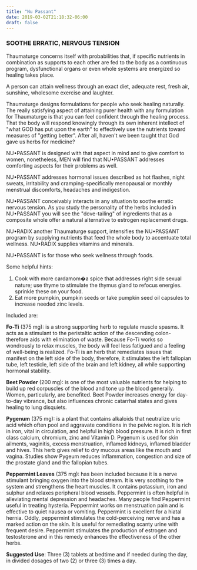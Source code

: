 ```yaml
---
title: "Nu Passant"
date: 2019-03-02T21:18:32-06:00
draft: false
---
```

### SOOTHE ERRATIC, NERVOUS TENSION

Thaumaturge concerns itself with probabilities that, if specific nutrients in combination as supports to each other are fed to the body as a continuous program, dysfunctional organs or even whole systems are energized so healing takes place.

A person can attain wellness through an exact diet, adequate rest, fresh air, sunshine, wholesome exercise and laughter.

Thaumaturge designs formulations for people who seek healing naturally. The really satisfying aspect of attaining purer health with any formulation for Thaumaturge is that you can feel confident through the healing process. That the body will respond knowingly through its own inherent intellect of "what GOD has put upon the earth" to effectively use the nutrients toward measures of "getting better". After all, haven't we been taught that God gave us herbs for medicine?

NU•PASSANT is designed with that aspect in mind and to give comfort to women, nonetheless, MEN will find that NU•PASSANT addresses comforting aspects for their problems as well.

NU•PASSANT addresses hormonal issues described as hot flashes, night sweats, irritability and cramping-specifically menopausal or monthly menstrual discomforts, headaches and indigestion.

NU•PASSANT conceivably interacts in any situation to soothe erratic nervous tension. As you study the personality of the herbs included in NU•PASSANT you will see the "dove-tailing" of ingredients that as a composite whole offer a natural alternative to estrogen replacement drugs.

NU•RADIX another Thaumaturge support, intensifies the NU•PASSANT program by supplying nutrients that feed the whole body to accentuate total wellness. NU•RADIX supplies vitamins and minerals.

NU•PASSANT is for those who seek wellness through foods.

Some helpful hints:

1.  Cook with more cardamom�a spice that addresses right side sexual nature; use thyme to stimulate the thymus gland to refocus energies. sprinkle these on your food.
2.  Eat more pumpkin, pumpkin seeds or take pumpkin seed oil capsules to increase needed zinc levels.

Included are:

**Fo-Ti** (375 mg): is a strong supporting herb to regulate muscle spasms. It acts as a stimulant to the peristaltic action of the descending colon-therefore aids with elimination of waste. Because Fo-Ti works so wondrously to relax muscles, the body will feel less fatigued and a feeling of well-being is realized. Fo-Ti is an herb that remediates issues that manifest on the left side of the body, therefore, it stimulates the left fallopian tube, left testicle, left side of the brain and left kidney, all while supporting hormonal stability.

**Beet Powder** (200 mg): is one of the most valuable nutrients for helping to build up red corpuscles of the blood and tone up the blood generally. Women, particularly, are benefited. Beet Powder increases energy for day-to-day vibrance, but also influences chronic catarrhal states and gives healing to lung disquiets.

**Pygenum** (375 mg): is a plant that contains alkaloids that neutralize uric acid which often pool and aggravate conditions in the pelvic region. It is rich in iron, vital in circulation, and helpful in high blood pressure. It is rich in first class calcium, chromium, zinc and Vitamin D. Pygenum is used for skin ailments, vaginitis, excess menstruation, inflamed kidneys, inflamed bladder and hives. This herb gives relief to dry mucous areas like the mouth and vagina. Studies show Pygeum reduces inflammation, congestion and size of the prostate gland and the fallopian tubes.

**Peppermint Leaves** (375 mg): has been included because it is a nerve stimulant bringing oxygen into the blood stream. It is very soothing to the system and strengthens the heart muscles. It contains potassium, iron and sulphur and relaxes peripheral blood vessels. Peppermint is often helpful in alleviating mental depression and headaches. Many people find Peppermint useful in treating hysteria. Peppermint works on menstruation pain and is effective to quiet nausea or vomiting. Peppermint is excellent for a hiatal hernia. Oddly, peppermint stimulates the cold-perceiving nerve and has a marked action on the skin. It is useful for remediating scanty urine with frequent desire. Peppermint stimulates the production of estrogen and testosterone and in this remedy enhances the effectiveness of the other herbs.

**Suggested Use**: Three (3) tablets at bedtime and if needed during the day, in divided dosages of two (2) or three (3) times a day.